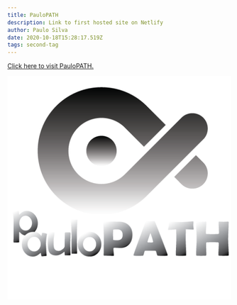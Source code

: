 ```yaml
---
title: PauloPATH
description: Link to first hosted site on Netlify
author: Paulo Silva
date: 2020-10-18T15:28:17.519Z
tags: second-tag
---
```

[Click here to visit PauloPATH.](https://paulopath.com)

![paulopath brand logo](/src/static/img/icons.png "PauloPATH")